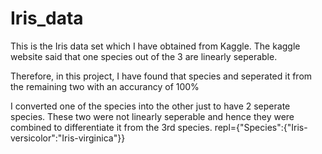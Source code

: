 # Iris_data
This is the Iris data set which I have obtained from Kaggle. The kaggle website said that one species out of the 3 are linearly seperable.

Therefore, in this project, I have found that species and seperated it from the remaining two with an accurancy of 100%

I converted one of the species into the other just to have 2 seperate species. These two were not linearly seperable and hence they were combined to differentiate it from the 3rd species.
repl={"Species":{"Iris-versicolor":"Iris-virginica"}}
